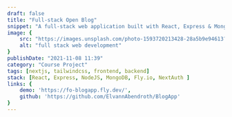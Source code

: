 ```yaml
---
draft: false
title: "Full-stack Open Blog"
snippet: "A full-stack web application built with React, Express & MongoDB"
image: {
    src: "https://images.unsplash.com/photo-1593720213428-28a5b9e94613?&fit=crop&w=430&h=240",
    alt: "full stack web development"
}
publishDate: "2021-11-08 11:39"
category: "Course Project"
tags: [nextjs, tailwindcss, frontend, backend]
stack: [React, Express, NodeJS, MongoDB, Fly.io, NextAuth ]
links: {
    demo: 'https://fo-blogapp.fly.dev/',
    github: 'https://github.com/ElvannAbendroth/BlogApp'
}
---
```



